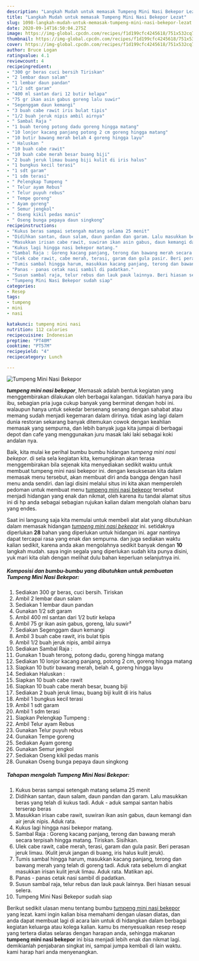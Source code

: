```yaml
---
description: "Langkah Mudah untuk memasak Tumpeng Mini Nasi Bekepor Lezat"
title: "Langkah Mudah untuk memasak Tumpeng Mini Nasi Bekepor Lezat"
slug: 1098-langkah-mudah-untuk-memasak-tumpeng-mini-nasi-bekepor-lezat
date: 2020-09-14T16:50:04.275Z
image: https://img-global.cpcdn.com/recipes/f1d199cfc4245618/751x532cq70/tumpeng-mini-nasi-bekepor-foto-resep-utama.jpg
thumbnail: https://img-global.cpcdn.com/recipes/f1d199cfc4245618/751x532cq70/tumpeng-mini-nasi-bekepor-foto-resep-utama.jpg
cover: https://img-global.cpcdn.com/recipes/f1d199cfc4245618/751x532cq70/tumpeng-mini-nasi-bekepor-foto-resep-utama.jpg
author: Bruce Logan
ratingvalue: 4.1
reviewcount: 4
recipeingredient:
- "300 gr beras cuci bersih Tiriskan"
- "2 lembar daun salam"
- "1 lembar daun pandan"
- "1/2 sdt garam"
- "400 ml santan dari 12 butir kelapa"
- "75 gr ikan asin gabus goreng lalu suwir"
- "Segenggam daun kemangi"
- "3 buah cabe rawit iris bulat tipis"
- "1/2 buah jeruk nipis ambil airnya"
- " Sambal Raja "
- "1 buah terong potong dadu goreng hingga matang"
- "10 lonjor kacang panjang potong 2 cm goreng hingga matang"
- "10 butir bawang merah belah 4 goreng hingga layu"
- " Haluskan "
- "10 buah cabe rawit"
- "10 buah cabe merah besar buang biji"
- "2 buah jeruk limau buang biji kulit di iris halus"
- "1 bungkus kecil terasi"
- "1 sdt garam"
- "1 sdm terasi"
- " Pelengkap Tumpeng "
- " Telur ayam Rebus"
- " Telur puyuh rebus"
- " Tempe goreng"
- " Ayam goreng"
- " Semur jengkol"
- " Oseng kikil pedas manis"
- " Oseng bunga pepaya daun singkong"
recipeinstructions:
- "Kukus beras sampai setengah matang selama 25 menit"
- "Didihkan santan, daun salam, daun pandan dan garam. Lalu masukkan beras yang telah di kukus tadi. Aduk - aduk sampai santan habis terserap beras"
- "Masukkan irisan cabe rawit, suwiran ikan asin gabus, daun kemangi dan air jeruk nipis. Aduk rata."
- "Kukus lagi hingga nasi bekepor matang."
- "Sambal Raja : Goreng kacang panjang, terong dan bawang merah secara terpisah hingga matang. Tiriskan. Sisihkan."
- "Ulek cabe rawit, cabe merah, terasi, garam dan gula pasir. Beri perasan jeruk limau. (Kulit jeruk jangan di buang, iris halus kulit jeruk)."
- "Tumis sambal hingga harum, masukkan kacang panjang, terong dan bawang merah yang telah di goreng tadi. Aduk rata sebelum di angkat masukkan irisan kulit jeruk limau. Aduk rata. Matikan api."
- "Panas - panas cetak nasi sambil di padatkan."
- "Susun sambal raja, telur rebus dan lauk pauk lainnya. Beri hiasan sesuai selera."
- "Tumpeng Mini Nasi Bekepor sudah siap"
categories:
- Resep
tags:
- tumpeng
- mini
- nasi

katakunci: tumpeng mini nasi 
nutrition: 112 calories
recipecuisine: Indonesian
preptime: "PT40M"
cooktime: "PT57M"
recipeyield: "4"
recipecategory: Lunch

---
```



![Tumpeng Mini Nasi Bekepor](https://img-global.cpcdn.com/recipes/f1d199cfc4245618/751x532cq70/tumpeng-mini-nasi-bekepor-foto-resep-utama.jpg)

<b><i>tumpeng mini nasi bekepor</i></b>, Memasak adalah bentuk kegiatan yang menggembirakan dilakukan oleh berbagai kalangan. tidaklah hanya para ibu ibu, sebagian pria juga cukup banyak yang berminat dengan hobi ini. walaupun hanya untuk sekedar bersenang senang dengan sahabat atau memang sudah menjadi kegemaran dalam dirinya. tidak asing lagi dalam dunia restoran sekarang banyak ditemukan cowok dengan keahlian memasak yang sempurna, dan lebih banyak juga kita jumpai di berbagai depot dan cafe yang menggunakan juru masak laki laki sebagai koki andalan nya.

Baik, kita mulai ke perihal bumbu bumbu hidangan <i>tumpeng mini nasi bekepor</i>. di sela sela kegiatan kita, kemungkinan akan terasa menggembirakan bila sejenak kita menyediakan sedikit waktu untuk membuat tumpeng mini nasi bekepor ini. dengan kesuksesan kita dalam memasak menu tersebut, akan membuat diri anda bangga dengan hasil menu anda sendiri. dan lagi disini melalui situs ini kita akan memperoleh pedoman untuk membuat menu <u>tumpeng mini nasi bekepor</u> tersebut menjadi hidangan yang enak dan nikmat, oleh karena itu tandai alamat situs ini di hp anda sebagai sebagian rujukan kalian dalam mengolah olahan baru yang endes.




Saat ini langsung saja kita memulai untuk membeli alat alat yang dibutuhkan dalam memasak hidangan <u><i>tumpeng mini nasi bekepor</i></u> ini. setidaknya diperlukan <b>28</b> bahan yang diperlukan untuk hidangan ini. agar nantinya dapat tercapai rasa yang enak dan sempurna. dan juga sediakan waktu kalian sedikit, karena anda akan mengolahnya sedikit banyak dengan <b>10</b> langkah mudah. saya ingin segala yang diperlukan sudah kita punya disini, yuk mari kita olah dengan melihat dulu bahan keperluan selanjutnya ini.

<!--inarticleads1-->

##### Komposisi dan bumbu-bumbu yang dibutuhkan untuk pembuatan Tumpeng Mini Nasi Bekepor:

1. Sediakan 300 gr beras, cuci bersih. Tiriskan
1. Ambil 2 lembar daun salam
1. Sediakan 1 lembar daun pandan
1. Gunakan 1/2 sdt garam
1. Ambil 400 ml santan dari 1/2 butir kelapa
1. Ambil 75 gr ikan asin gabus, goreng, lalu suwir²
1. Sediakan Segenggam daun kemangi
1. Ambil 3 buah cabe rawit, iris bulat tipis
1. Ambil 1/2 buah jeruk nipis, ambil airnya
1. Sediakan  Sambal Raja :
1. Gunakan 1 buah terong, potong dadu, goreng hingga matang
1. Sediakan 10 lonjor kacang panjang, potong 2 cm, goreng hingga matang
1. Siapkan 10 butir bawang merah, belah 4, goreng hingga layu
1. Sediakan  Haluskan :
1. Siapkan 10 buah cabe rawit
1. Siapkan 10 buah cabe merah besar, buang biji
1. Sediakan 2 buah jeruk limau, buang biji kulit di iris halus
1. Ambil 1 bungkus kecil terasi
1. Ambil 1 sdt garam
1. Ambil 1 sdm terasi
1. Siapkan  Pelengkap Tumpeng :
1. Ambil  Telur ayam Rebus
1. Gunakan  Telur puyuh rebus
1. Gunakan  Tempe goreng
1. Sediakan  Ayam goreng
1. Gunakan  Semur jengkol
1. Sediakan  Oseng kikil pedas manis
1. Gunakan  Oseng bunga pepaya daun singkong




<!--inarticleads2-->

##### Tahapan mengolah Tumpeng Mini Nasi Bekepor:

1. Kukus beras sampai setengah matang selama 25 menit
1. Didihkan santan, daun salam, daun pandan dan garam. Lalu masukkan beras yang telah di kukus tadi. Aduk - aduk sampai santan habis terserap beras
1. Masukkan irisan cabe rawit, suwiran ikan asin gabus, daun kemangi dan air jeruk nipis. Aduk rata.
1. Kukus lagi hingga nasi bekepor matang.
1. Sambal Raja : Goreng kacang panjang, terong dan bawang merah secara terpisah hingga matang. Tiriskan. Sisihkan.
1. Ulek cabe rawit, cabe merah, terasi, garam dan gula pasir. Beri perasan jeruk limau. (Kulit jeruk jangan di buang, iris halus kulit jeruk).
1. Tumis sambal hingga harum, masukkan kacang panjang, terong dan bawang merah yang telah di goreng tadi. Aduk rata sebelum di angkat masukkan irisan kulit jeruk limau. Aduk rata. Matikan api.
1. Panas - panas cetak nasi sambil di padatkan.
1. Susun sambal raja, telur rebus dan lauk pauk lainnya. Beri hiasan sesuai selera.
1. Tumpeng Mini Nasi Bekepor sudah siap




Berikut sedikit ulasan menu tentang bumbu <u>tumpeng mini nasi bekepor</u> yang lezat. kami ingin kalian bisa memahami dengan ulasan diatas, dan anda dapat membuat lagi di acara lain untuk di hidangkan dalam berbagai kegiatan keluarga atau kolega kalian. kamu bs menyesuaikan resep resep yang tertera diatas selaras dengan harapan anda, sehingga makanan <b>tumpeng mini nasi bekepor</b> ini bisa menjadi lebih enak dan nikmat lagi. demikianlah penjabaran singkat ini, sampai jumpa kembali di lain waktu. kami harap hari anda menyenangkan.
